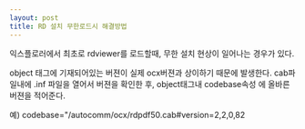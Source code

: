 ```yaml
---
layout: post
title: RD 설치 무한로드시 해결방법
---
```


익스플로러에서 최초로 rdviewer를 로드할때, 
무한 설치 현상이 일어나는 경우가 있다.

object 태그에 기재되어있는 버젼이 실제 ocx버젼과 상이하기 때문에 발생한다.
cab파일내에 .inf 파일을 열어서 버젼을 확인한 후, 
object태그내 codebase속성 에 올바른 버젼을 적어준다.

예) codebase="/autocomm/ocx/rdpdf50.cab#version=2,2,0,82
